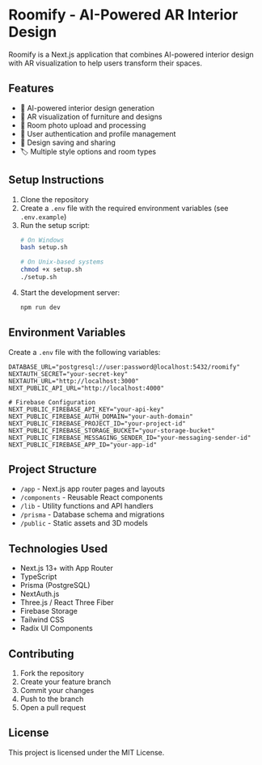 # Roomify - AI-Powered AR Interior Design

Roomify is a Next.js application that combines AI-powered interior design with AR visualization to help users transform their spaces.

## Features

- 🎨 AI-powered interior design generation
- 📱 AR visualization of furniture and designs
- 📸 Room photo upload and processing
- 🔐 User authentication and profile management
- 💾 Design saving and sharing
- 🏷️ Multiple style options and room types

## Setup Instructions

1. Clone the repository
2. Create a `.env` file with the required environment variables (see `.env.example`)
3. Run the setup script:
   ```bash
   # On Windows
   bash setup.sh
   
   # On Unix-based systems
   chmod +x setup.sh
   ./setup.sh
   ```
4. Start the development server:
   ```bash
   npm run dev
   ```

## Environment Variables

Create a `.env` file with the following variables:

```
DATABASE_URL="postgresql://user:password@localhost:5432/roomify"
NEXTAUTH_SECRET="your-secret-key"
NEXTAUTH_URL="http://localhost:3000"
NEXT_PUBLIC_API_URL="http://localhost:4000"

# Firebase Configuration
NEXT_PUBLIC_FIREBASE_API_KEY="your-api-key"
NEXT_PUBLIC_FIREBASE_AUTH_DOMAIN="your-auth-domain"
NEXT_PUBLIC_FIREBASE_PROJECT_ID="your-project-id"
NEXT_PUBLIC_FIREBASE_STORAGE_BUCKET="your-storage-bucket"
NEXT_PUBLIC_FIREBASE_MESSAGING_SENDER_ID="your-messaging-sender-id"
NEXT_PUBLIC_FIREBASE_APP_ID="your-app-id"
```

## Project Structure

- `/app` - Next.js app router pages and layouts
- `/components` - Reusable React components
- `/lib` - Utility functions and API handlers
- `/prisma` - Database schema and migrations
- `/public` - Static assets and 3D models

## Technologies Used

- Next.js 13+ with App Router
- TypeScript
- Prisma (PostgreSQL)
- NextAuth.js
- Three.js / React Three Fiber
- Firebase Storage
- Tailwind CSS
- Radix UI Components

## Contributing

1. Fork the repository
2. Create your feature branch
3. Commit your changes
4. Push to the branch
5. Open a pull request

## License

This project is licensed under the MIT License.
